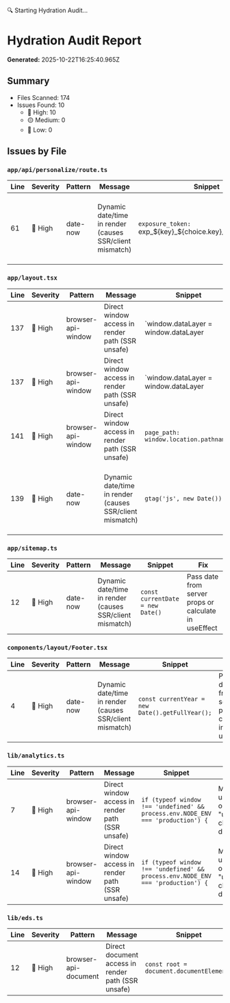 🔍 Starting Hydration Audit...

# Hydration Audit Report

**Generated:** 2025-10-22T16:25:40.965Z

## Summary

- Files Scanned: 174
- Issues Found: 10
  - 🔴 High: 10
  - 🟡 Medium: 0
  - 🔵 Low: 0

## Issues by File

### `app/api/personalize/route.ts`

| Line | Severity | Pattern | Message | Snippet | Fix |
|------|----------|---------|---------|---------|-----|
| 61 | 🔴 High | date-now | Dynamic date/time in render (causes SSR/client mismatch) | `exposure_token: `exp_${key}_${choice.key}_${Date.now()}`` | Pass date from server props or calculate in useEffect |

### `app/layout.tsx`

| Line | Severity | Pattern | Message | Snippet | Fix |
|------|----------|---------|---------|---------|-----|
| 137 | 🔴 High | browser-api-window | Direct window access in render path (SSR unsafe) | `window.dataLayer = window.dataLayer || [];` | Move to useEffect or add "use client" directive |
| 137 | 🔴 High | browser-api-window | Direct window access in render path (SSR unsafe) | `window.dataLayer = window.dataLayer || [];` | Move to useEffect or add "use client" directive |
| 141 | 🔴 High | browser-api-window | Direct window access in render path (SSR unsafe) | `page_path: window.location.pathname,` | Move to useEffect or add "use client" directive |
| 139 | 🔴 High | date-now | Dynamic date/time in render (causes SSR/client mismatch) | `gtag('js', new Date());` | Pass date from server props or calculate in useEffect |

### `app/sitemap.ts`

| Line | Severity | Pattern | Message | Snippet | Fix |
|------|----------|---------|---------|---------|-----|
| 12 | 🔴 High | date-now | Dynamic date/time in render (causes SSR/client mismatch) | `const currentDate = new Date()` | Pass date from server props or calculate in useEffect |

### `components/layout/Footer.tsx`

| Line | Severity | Pattern | Message | Snippet | Fix |
|------|----------|---------|---------|---------|-----|
| 4 | 🔴 High | date-now | Dynamic date/time in render (causes SSR/client mismatch) | `const currentYear = new Date().getFullYear();` | Pass date from server props or calculate in useEffect |

### `lib/analytics.ts`

| Line | Severity | Pattern | Message | Snippet | Fix |
|------|----------|---------|---------|---------|-----|
| 7 | 🔴 High | browser-api-window | Direct window access in render path (SSR unsafe) | `if (typeof window !== 'undefined' && process.env.NODE_ENV === 'production') {` | Move to useEffect or add "use client" directive |
| 14 | 🔴 High | browser-api-window | Direct window access in render path (SSR unsafe) | `if (typeof window !== 'undefined' && process.env.NODE_ENV === 'production') {` | Move to useEffect or add "use client" directive |

### `lib/eds.ts`

| Line | Severity | Pattern | Message | Snippet | Fix |
|------|----------|---------|---------|---------|-----|
| 12 | 🔴 High | browser-api-document | Direct document access in render path (SSR unsafe) | `const root = document.documentElement;` | Move to useEffect or add "use client" directive |


